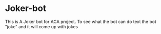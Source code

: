 # Joker-bot
This is A Joker bot for ACA project. To see what the bot can do text the bot "joke" and it will come up with jokes

